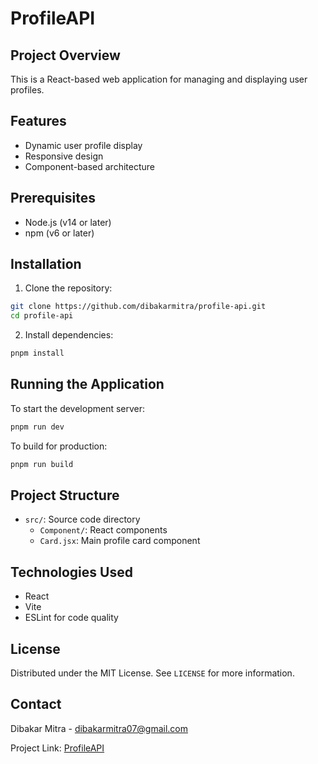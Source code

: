 # ProfileAPI

## Project Overview

This is a React-based web application for managing and displaying user profiles.

## Features

- Dynamic user profile display
- Responsive design
- Component-based architecture

## Prerequisites

- Node.js (v14 or later)
- npm (v6 or later)

## Installation

1. Clone the repository:

```bash
git clone https://github.com/dibakarmitra/profile-api.git
cd profile-api
```

2. Install dependencies:

```bash
pnpm install
```

## Running the Application

To start the development server:

```bash
pnpm run dev
```

To build for production:

```bash
pnpm run build
```

## Project Structure

- `src/`: Source code directory
  - `Component/`: React components
  - `Card.jsx`: Main profile card component

## Technologies Used

- React
- Vite
- ESLint for code quality

## License

Distributed under the MIT License. See `LICENSE` for more information.

## Contact

Dibakar Mitra - dibakarmitra07@gmail.com

Project Link: [ProfileAPI](https://profile-api-tau.vercel.app)
